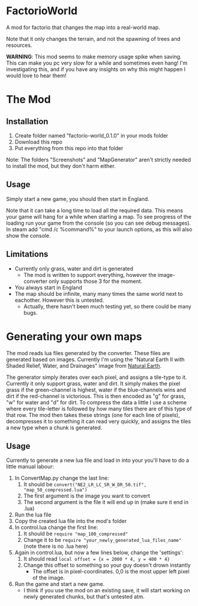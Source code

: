 # FactorioWorld

A mod for factorio that changes the map into a real-world map.

Note that it only changes the terrain, and not the spawning of trees and resources.

**WARNING**: This mod seems to make memory usage spike when saving. This can make you pc very slow for a while and sometimes even hang! I'm investigating this, and if you have any insights on why this might happen I would love to hear them!

# The Mod

## Installation

1. Create folder named "factorio-world_0.1.0" in your mods folder
1. Download this repo
1. Put everything from this repo into that folder

Note: The folders "Screenshots" and "MapGenerator" aren't strictly needed to install the mod, but they don't harm either.

## Usage

Simply start a new game, you should then start in England.

Note that it can take a long time to load all the required data.
This means your game will hang for a while when starting a map.
To see progress of the loading run your game from the console (so you can see debug messages).
In steam add "cmd /c %command%" to your launch options, as this will also show the console.

## Limitations

* Currently only grass, water and dirt is generated
    * The mod is written to support everything, however the image-converter only supports those 3 for the moment.
* You always start in England
* The map should be infinite, many many times the same world next to eachother. However this is untested.
    * Actually, there hasn't been much testing yet, so there could be many bugs.

# Generating your own maps

The mod reads lua files generated by the converter.
These files are generated based on images.
Currently I'm using the "Natural Earth II with Shaded Relief, Water, and Drainages" image from [Natural Earth](http://www.naturalearthdata.com/downloads/10m-raster-data/10m-natural-earth-2/).

The generator simply iterates over each pixel, and assigns a tile-type to it.
Currently it only support grass, water and dirt.
It simply makes the pixel grass if the green-channel is highest, water if the blue-channels wins and dirt if the red-channel is victorious.
This is then encoded as "g" for grass, "w" for water and "d" for dirt.
To compress the data a little I use a scheme where every tile-letter is followed by how many tiles there are of this type of that row.
The mod then takes these strings (one for each line of pixels), decompresses it to something it can read very quickly, and assigns the tiles a new type when a chunk is generated.

## Usage

Currently to generate a new lua file and load in into your you'll have to do a little manual labour:

1. In ConvertMap.py change the last line:
    1. It should be `convert("NE2_LR_LC_SR_W_DR_50.tif", "map_50_compressed.lua")`
    1. The first argument is the image you want to convert
    1. The second argument is the file it will end up in (make sure it end in .lua)
1. Run the lua file
1. Copy the created lua file into the mod's folder
1. In control.lua change the first line:
    1. It should be `require "map_100_compressed"`
    1. Change it to be `require "your_newly_generated_lua_files_name"` (note there is no .lua here)
1. Again in control.lua, but now a few lines below, change the 'settings':
    1. It should read `local offset = {x = 2000 * 4, y = 400 * 4}`
    1. Change this offset to something so your guy doesn't drown instantly
        * The offset is in pixel-coordinates. 0,0 is the most upper left pixel of the image.
1. Run the game and start a new game.
    * I think if you use the mod on an existing save, it will start working on newly generated chunks, but that's untested atm.

